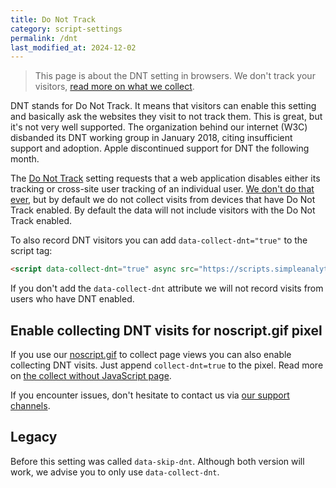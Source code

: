 ```yaml
---
title: Do Not Track
category: script-settings
permalink: /dnt
last_modified_at: 2024-12-02
---
```


> This page is about the DNT setting in browsers. We don't track your visitors, [read more on what we collect](/what-we-collect).

DNT stands for Do Not Track. It means that visitors can enable this setting and basically ask the websites they visit to not track them. This is great, but it's not very well supported. The organization behind our internet (W3C) disbanded its DNT working group in January 2018, citing insufficient support and adoption. Apple discontinued support for DNT the following month.

The [Do Not Track](https://en.wikipedia.org/wiki/Do_Not_Track) setting requests that a web application disables either its tracking or cross-site user tracking of an individual user. [We don't do that ever](/what-we-collect), but by default we do not collect visits from devices that have Do Not Track enabled. By default the data will not include visitors with the Do Not Track enabled.

To also record DNT visitors you can add `data-collect-dnt="true"` to the script tag:

<!-- prettier-ignore -->
```html
<script data-collect-dnt="true" async src="https://scripts.simpleanalyticscdn.com/latest.js"></script>
```

If you don't add the `data-collect-dnt` attribute we will not record visits from users who have DNT enabled.

## Enable collecting DNT visits for noscript.gif pixel

If you use our [noscript.gif](/without-javascript) to collect page views you can also enable collecting DNT visits. Just append `collect-dnt=true` to the pixel. Read more on [the collect without JavaScript page](/without-javascript).

If you encounter issues, don't hesitate to contact us via [our support channels](https://simpleanalytics.com/contact).

## Legacy

Before this setting was called `data-skip-dnt`. Although both version will work, we advise you to only use `data-collect-dnt`.
